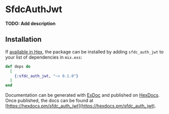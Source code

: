 # SfdcAuthJwt

**TODO: Add description**

## Installation

If [available in Hex](https://hex.pm/docs/publish), the package can be installed
by adding `sfdc_auth_jwt` to your list of dependencies in `mix.exs`:

```elixir
def deps do
  [
    {:sfdc_auth_jwt, "~> 0.1.0"}
  ]
end
```

Documentation can be generated with [ExDoc](https://github.com/elixir-lang/ex_doc)
and published on [HexDocs](https://hexdocs.pm). Once published, the docs can
be found at [https://hexdocs.pm/sfdc_auth_jwt](https://hexdocs.pm/sfdc_auth_jwt).

